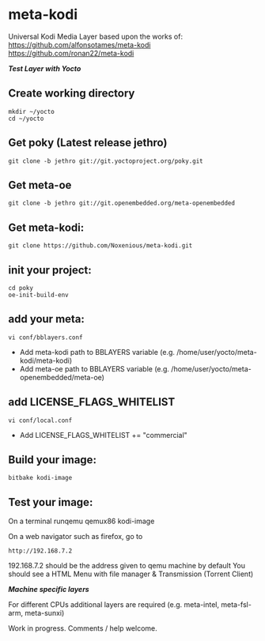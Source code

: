 meta-kodi
==============

Universal Kodi Media Layer
based upon the works of:
https://github.com/alfonsotames/meta-kodi
https://github.com/ronan22/meta-kodi

**_Test Layer with Yocto_**

## Create working directory

    mkdir ~/yocto
    cd ~/yocto

## Get poky (Latest release jethro)

    git clone -b jethro git://git.yoctoproject.org/poky.git
 
## Get meta-oe

    git clone -b jethro git://git.openembedded.org/meta-openembedded

## Get meta-kodi:

    git clone https://github.com/Noxenious/meta-kodi.git

## init your project:
    cd poky
    oe-init-build-env

## add your meta:
    vi conf/bblayers.conf 

* Add meta-kodi path to BBLAYERS variable (e.g. /home/user/yocto/meta-kodi/meta-kodi)
* Add meta-oe path to BBLAYERS variable (e.g. /home/user/yocto/meta-openembedded/meta-oe)
 
## add LICENSE_FLAGS_WHITELIST

    vi conf/local.conf

* Add LICENSE_FLAGS_WHITELIST += "commercial"

## Build your image:

    bitbake kodi-image 

## Test your image:
On a terminal
    runqemu qemux86 kodi-image

On a web navigator such as firefox, go to

    http://192.168.7.2

192.168.7.2 should be the address given to qemu machine by default
You should see a HTML Menu with file manager & Transmission (Torrent Client)


**_Machine specific layers_**

For different CPUs additional layers are required (e.g. meta-intel, meta-fsl-arm, meta-sunxi)

Work in progress. Comments / help welcome.